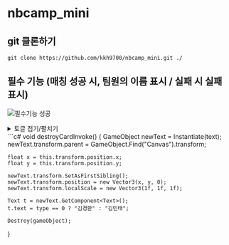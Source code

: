 # nbcamp_mini

## git 클론하기
```
git clone https://github.com/kkh9700/nbcamp_mini.git ./
```

## 필수 기능 (매칭 성공 시, 팀원의 이름 표시 / 실패 시 실패 표시)
![필수기능 성공](https://github.com/kkh9700/nbcamp_mini/assets/77197725/0f935102-e492-4741-ae84-d0335459d3fa)
<details>
  <summary>토글 접기/펼치기</summary>
  <div markdown="1">
  </div>
  <summary>토글 접기/펼치기</summary>
  <div markdown="1">
  </div>
</details>
```c#
void destroyCardInvoke()
{
    GameObject newText = Instantiate(text);
    newText.transform.parent = GameObject.Find("Canvas").transform;

    float x = this.transform.position.x;
    float y = this.transform.position.y;

    newText.transform.SetAsFirstSibling();
    newText.transform.position = new Vector3(x, y, 0);
    newText.transform.localScale = new Vector3(1f, 1f, 1f);

    Text t = newText.GetComponent<Text>();
    t.text = type == 0 ? "김경환" : "김민태";

    Destroy(gameObject);
}
```
